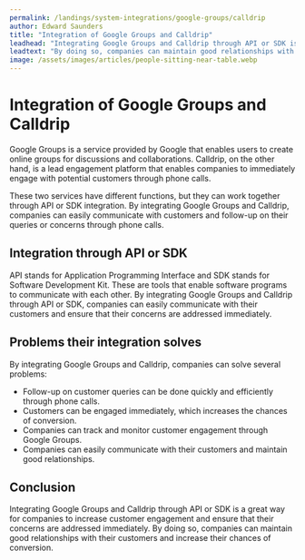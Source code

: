 ```yaml
---
permalink: /landings/system-integrations/google-groups/calldrip
author: Edward Saunders
title: "Integration of Google Groups and Calldrip"
leadhead: "Integrating Google Groups and Calldrip through API or SDK is a great way for companies to increase customer engagement and ensure that their concerns are addressed immediately"
leadtext: "By doing so, companies can maintain good relationships with their customers and increase their chances of conversion."
image: /assets/images/articles/people-sitting-near-table.webp
---
```

<div class="arttext">	<h1>Integration of Google Groups and Calldrip</h1>
	<p>Google Groups is a service provided by Google that enables users to create online groups for discussions and collaborations. Calldrip, on the other hand, is a lead engagement platform that enables companies to immediately engage with potential customers through phone calls.</p>
	<p>These two services have different functions, but they can work together through API or SDK integration. By integrating Google Groups and Calldrip, companies can easily communicate with customers and follow-up on their queries or concerns through phone calls.</p>
	<h2>Integration through API or SDK</h2>
	<p>API stands for Application Programming Interface and SDK stands for Software Development Kit. These are tools that enable software programs to communicate with each other. By integrating Google Groups and Calldrip through API or SDK, companies can easily communicate with their customers and ensure that their concerns are addressed immediately.</p>
	<h2>Problems their integration solves</h2>
	<p>By integrating Google Groups and Calldrip, companies can solve several problems:</p>
	<ul>
		<li>Follow-up on customer queries can be done quickly and efficiently through phone calls.</li>
		<li>Customers can be engaged immediately, which increases the chances of conversion.</li>
		<li>Companies can track and monitor customer engagement through Google Groups.</li>
		<li>Companies can easily communicate with their customers and maintain good relationships.</li>
	</ul>
	<h2>Conclusion</h2>
	<p>Integrating Google Groups and Calldrip through API or SDK is a great way for companies to increase customer engagement and ensure that their concerns are addressed immediately. By doing so, companies can maintain good relationships with their customers and increase their chances of conversion.</p>
</div>